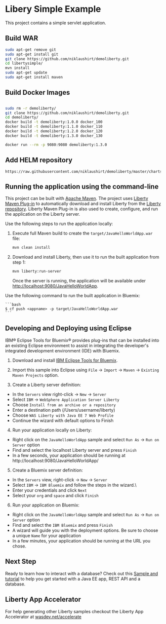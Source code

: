 # Libery Simple Example

This project contains a simple servlet application.

## Build WAR

```bash
sudo apt-get remove git
sudo apt-get install git
git clone https://github.com/niklaushirt/demoliberty.git
cd libertysimple/
mvn install
sudo apt-get update
sudo apt-get install maven


```

## Build Docker Images

```bash

sudo rm -r demoliberty/
git clone https://github.com/niklaushirt/demoliberty.git
cd demoliberty/
docker build -t demoliberty:1.0.0 docker_100
docker build -t demoliberty:1.1.0 docker_110
docker build -t demoliberty:1.2.0 docker_120
docker build -t demoliberty:1.3.0 docker_130

docker run --rm -p 9080:9080 demoliberty:1.3.0
```

## Add HELM repository

```
https://raw.githubusercontent.com/niklaushirt/demoliberty/master/charts/stable/repo/stable/
```

## Running the application using the command-line

This project can be built with [Apache Maven](http://maven.apache.org/). The project uses [Liberty Maven Plug-in][] to automatically download and install Liberty from the [Liberty repository](https://developer.ibm.com/wasdev/downloads/). Liberty Maven Plug-in is also used to create, configure, and run the application on the Liberty server.

Use the following steps to run the application locally:

1. Execute full Maven build to create the `target/JavaHelloWorldApp.war` file:

    ```bash
    mvn clean install
    ```

2. Download and install Liberty, then use it to run the built application from step 1:

    ```bash
    mvn liberty:run-server
    ```

    Once the server is running, the application will be available under [http://localhost:9080/JavaHelloWorldApp](http://localhost:9080/JavaHelloWorldApp).

Use the following command to run the built application in Bluemix:

    ```bash
    $ cf push <appname> -p target/JavaHelloWorldApp.war
    ```

## Developing and Deploying using Eclipse

IBM® Eclipse Tools for Bluemix® provides plug-ins that can be installed into an existing Eclipse environment to assist in integrating the developer's integrated development environment (IDE) with Bluemix.

1. Download and install  [IBM Eclipse Tools for Bluemix](https://developer.ibm.com/wasdev/downloads/#asset/tools-IBM_Eclipse_Tools_for_Bluemix).

2. Import this sample into Eclipse using `File` -> `Import` -> `Maven` -> `Existing Maven Projects` option.

3. Create a Liberty server definition:
  - In the `Servers` view right-click -> `New` -> `Server`
  - Select `IBM` -> `WebSphere Application Server Liberty`
  - Choose `Install from an archive or a repository`
  - Enter a destination path (/Users/username/liberty)
  - Choose `WAS Liberty with Java EE 7 Web Profile`
  - Continue the wizard with default options to Finish

4. Run your application locally on Liberty:
  - Right click on the `JavaHelloWorldApp` sample and select `Run As` -> `Run on Server` option
  - Find and select the localhost Liberty server and press `Finish`
  - In a few seconds, your application should be running at http://localhost:9080/JavaHelloWorldApp/

5. Create a Bluemix server definition:
  - In the `Servers` view, right-click -> `New` -> `Server`
  - Select `IBM` -> `IBM Bluemix` and follow the steps in the wizard.\
  - Enter your credentials and click `Next`
  - Select your `org` and `space` and click `Finish`

6. Run your application on Bluemix:
  - Right click on the `JavaHelloWorldApp` sample and select `Run As` -> `Run on Server` option
  - Find and select the `IBM Bluemix` and press `Finish`
  - A wizard will guide you with the deployment options. Be sure to choose a unique `Name` for your application
  - In a few minutes, your application should be running at the URL you chose.

## Next Step
Ready to learn how to interact with a database? Check out this [Sample and tutorial](https://github.com/IBM-Bluemix/get-started-java) to help you get started with a Java EE app, REST API and a database.

## Liberty App Accelerator

For help generating other Liberty samples checkout the Liberty App Accelerator at [wasdev.net/accelerate](http://wasdev.net/accelerate)

[Liberty Maven Plug-in]: https://github.com/WASdev/ci.maven
